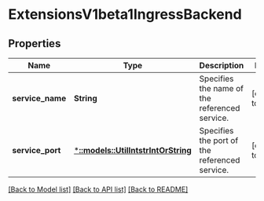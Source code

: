 # ExtensionsV1beta1IngressBackend

## Properties
Name | Type | Description | Notes
------------ | ------------- | ------------- | -------------
**service_name** | **String** | Specifies the name of the referenced service. | [default to null]
**service_port** | [***::models::UtilIntstrIntOrString**](io.k8s.apimachinery.pkg.util.intstr.IntOrString.md) | Specifies the port of the referenced service. | [default to null]

[[Back to Model list]](../README.md#documentation-for-models) [[Back to API list]](../README.md#documentation-for-api-endpoints) [[Back to README]](../README.md)


